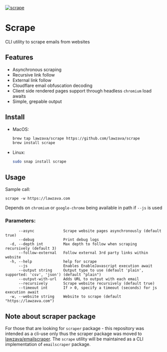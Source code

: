 [![scrape](https://snapcraft.io/scrape/badge.svg)](https://snapcraft.io/scrape)

# Scrape
CLI utility to scrape emails from websites

## Features

- Asynchronous scraping
- Recursive link follow
- External link follow
- Cloudflare email obfuscation decoding
- Client side rendered pages support through headless `chromium` load awaits
- Simple, grepable output

## Install

* MacOS:

    ```bash
    brew tap lawzava/scrape https://github.com/lawzava/scrape
    brew install scrape
    ```

* Linux:

    ```bash
    sudo snap install scrape
    ```


## Usage
Sample call:

`scrape -w https://lawzava.com` 

Depends on `chromium` or `google-chrome` being available in path if `--js` is used

### Parameters:
```
      --async             Scrape website pages asynchronously (default true)
      --debug             Print debug logs
  -d, --depth int         Max depth to follow when scraping recursively (default 3)
      --follow-external   Follow external 3rd party links within website
  -h, --help              help for scrape
      --js                Enables EnableJavascript execution await
      --output string     Output type to use (default 'plain', supported: 'csv', 'json') (default "plain")
      --output-with-url   Adds URL to output with each email
      --recursively       Scrape website recursively (default true)
      --timeout int       If > 0, specify a timeout (seconds) for js execution await
  -w, --website string    Website to scrape (default "https://lawzava.com")
```

## Note about scraper package

For those that are looking for `scraper` package - this repository was intended as a cli-use only thus the scraper package was moved to [lawzava/emailscraper](https://github.com/lawzava/emailscraper).
The `scrape` utility will be maintained as a CLI implementation of `emailscraper` package.
